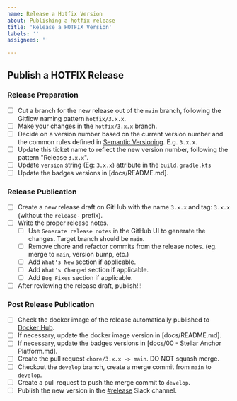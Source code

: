 ```yaml
---
name: Release a Hotfix Version
about: Publishing a hotfix release
title: 'Release a HOTFIX Version'
labels: ''
assignees: ''

---
```

<!-- Please Follow this checklist before making your release. Thanks! -->

## Publish a HOTFIX Release
### Release Preparation
- [ ] Cut a branch for the new release out of the `main` branch, following the Gitflow naming pattern `hotfix/3.x.x`.
- [ ] Make your changes in the `hotfix/3.x.x` branch.
- [ ] Decide on a version number based on the current version number and the common rules defined in [Semantic Versioning](https://semver.org). E.g. `3.x.x`.
- [ ] Update this ticket name to reflect the new version number, following the pattern "Release `3.x.x`".
- [ ] Update `version` string (Eg: `3.x.x`) attribute in the `build.gradle.kts`
- [ ] Update the badges versions in [docs/README.md].
### Release Publication
- [ ] Create a new release draft on GitHub with the name `3.x.x` and tag: `3.x.x` (without the `release-` prefix).
- [ ] Write the proper release notes.
  - [ ] Use `Generate release notes` in the GitHub UI to generate the changes. Target branch should be `main`.
  - [ ] Remove chore and refactor commits from the release notes. (eg. merge to `main`, version bump, etc.)
  - [ ] Add `What's New` section if applicable.
  - [ ] Add `What's Changed` section if applicable.
  - [ ] Add `Bug Fixes` section if applicable.
- [ ] After reviewing the release draft, publish!!!
### Post Release Publication
- [ ] Check the docker image of the release automatically published to [Docker Hub](https://hub.docker.com/r/stellar/anchor-platform).
- [ ] If necessary, update the docker image version in [docs/README.md].
- [ ] If necessary, update the badges versions in [docs/00 - Stellar Anchor Platform.md].
- [ ] Create the pull request `chore/3.x.x -> main`. DO NOT squash merge.
- [ ] Checkout the `develop` branch, create a merge commit from `main` to `develop`. 
- [ ] Create a pull request to push the merge commit to `develop`.
- [ ] Publish the new version in the [#release](https://stellarfoundation.slack.com/archives/C04ECVCV162) Slack channel.
